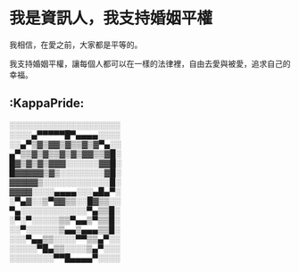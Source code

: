 # 我是資訊人，我支持婚姻平權

我相信，在愛之前，大家都是平等的。

我支持婚姻平權，讓每個人都可以在一樣的法律裡，自由去愛與被愛，追求自己的幸福。 

## :KappaPride:
░░░░░░░░░░░░░░░░░░░░  
░░░░▄▀▀▀▀▀█▀▄▄▄▄░░░░  
░░▄▀▒▓▒▓▓▒▓▒▒▓▒▓▀▄░░  
▄▀▒▒▓▒▓▒▒▓▒▓▒▓▓▒▒▓█░  
█▓▒▓▒▓▒▓▓▓░░░░░░▓▓█░  
█▓▓▓▓▓▒▓▒░░░░░░░░▓█░  
▓▓▓▓▓▒░░░░░░░░░░░░█░  
▓▓▓▓░░░░▄▄▄▄░░░▄█▄▀░  
░▀▄▓░░▒▀▓▓▒▒░░█▓▒▒░░  
▀▄░░░░░░░░░░░░▀▄▒▒█░  
░▀░▀░░░░░▒▒▀▄▄▒▀▒▒█░  
░░▀░░░░░░▒▄▄▒▄▄▄▒▒█░  
░░░▀▄▄▒▒░░░░▀▀▒▒▄▀░░  
░░░░░▀█▄▒▒░░░░▒▄▀░░░  
░░░░░░░░▀▀█▄▄▄▄▀░░░░
